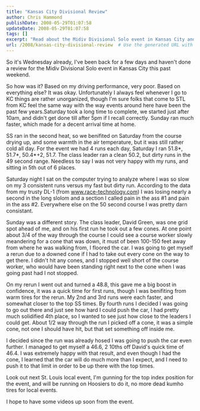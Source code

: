 ```yaml
---
title: "Kansas City Divisional Review"
author: Chris Hammond
publishDate: 2008-05-29T01:07:58
updateDate: 2008-05-29T01:07:58
tags: []
excerpt: "Read about the Midiv Divisional Solo event in Kansas City and a driver's performance review. Find out how they improved their runs and gained confidence."
url: /2008/kansas-city-divisional-review  # Use the generated URL with year
---
```

<p>So it's Wednesday already, I've been back for a few days and haven't done a review for the Midiv Divisional Solo event in Kansas City this past weekend.</p> <p>So how was it? Based on my driving performance, very poor. Based on everything else? It was okay. Unfortunately I always feel whenever I go to KC things are rather unorganized, though I'm sure folks that come to STL from KC feel the same way with the way events around here have been the past few years.Saturday took a long time to complete, we started just after 10am, and didn't get done till after 5pm if I recall correctly. Sunday ran much faster, which made for a decent arrival time at home.</p> <p>SS ran in the second heat, so we benifited on Saturday from the course drying up, and some warmth in the air temperature, but it was still rather cold all day. For the event we had 4 runs each day, Saturday I ran 51.8*, 51.7*, 50.4*+2, 51.7. The class leader ran a clean 50.2, but dirty runs in the 49 second range. Needless to say I was not very happy with my runs, and sitting in 5th out of 6 places.</p> <p>Saturday night I sat on the computer trying to analyze where I was so slow on my 3 consistent runs versus my fast but dirty run. According to the data from my trusty DL-1 (from <a href="https://www.race-technology.com">www.race-technology.com</a>) I was losing nearly a second in the long slolom and a section I called pain in the ass #1 and pain in the ass #2. Everywhere else on the 50 second course I was pretty darn consistant.</p> <p>Sunday was a different story. The class leader, David Green, was one grid spot ahead of me, and on his first run he took out a few cones. At one point about 3/4 of the way through the course I could see a course worker slowly meandering for a cone that was down, it must of been 100-150 feet away from where he was walking from, I floored the car. I was going to get myself a rerun due to a downed cone if I had to take out every cone on the way to get there. I didn't hit any cones, and I stopped well short of the course worker, who would have been standing right next to the cone when I was going past had I not stopped.</p> <p>On my rerun I went out and turned a 48.8, this gave me a big boost in confidence, it was a quick time for first runs, though I was benifiting from warm tires for the rerun. My 2nd and 3rd runs were each faster, and somewhat closer to the top SS times. By fourth runs I decided I was going to go out there and just see how hard I could push the car, I had pretty much solidified 4th place, so I wanted to see just how close to the leaders I could get. About 1/2 way through the run I picked off a cone, it was a simple cone, not one I should have hit, but that set something off inside me.</p> <p>I decided since the run was already hosed I was going to push the car even further. I managed to get myself a 46.6, 2 10ths off David's quick time of 46.4. I was extremely happy with that result, and even though I had the cone, I learned that the car will do much more than I expect, and I need to push it to that limit in order to be up there with the top times.</p> <p>Look out next St. Louis local event, I'm gunning for the top index position for the event, and will be running on Hoosiers to do it, no more dead kumho tires for local events.&#160;</p> <p>I hope to have some videos up soon from the event.</p>

